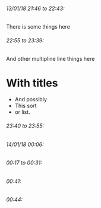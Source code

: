 ###### 13/01/18 21:46 to 22:43:

There is some things here 

###### 22:55 to 23:39:



And other 
multipline line things here 

# With titles 

* And possibly
* This sort
* or list. 

###### 23:40 to 23:55:


###### 14/01/18 00:06:
###### 00:17 to 00:31:


###### 00:41:


###### 00:44: 
